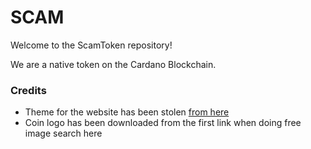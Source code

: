 # SCAM

Welcome to the ScamToken repository!

We are a native token on the Cardano Blockchain.

### Credits
* Theme for the website has been stolen [from here](https://github.com/knhash/Pudhina)
* Coin logo has been downloaded from the first link when doing free image search here
